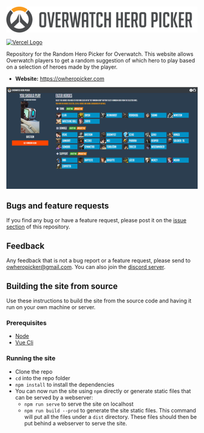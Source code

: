 

![Hero Picker Logo](images/heropicker/logo/logo_black.png)

[![Vercel Logo](https://user-images.githubusercontent.com/6928620/168695122-e15b69c1-4c39-47c5-86ff-07c550b9c42b.svg)](https://vercel.com/?utm_source=hero-pickers&utm_campaign=oss)


Repository for the Random Hero Picker for Overwatch.
This website allows Overwatch players to get a random suggestion of which hero to play based on a selection of heroes made by the player.

* **Website:** https://owheropicker.com

![Hero Picker Main Page Screenshot](images/heropicker/screenshots/main_page.png)

## Bugs and feature requests

If you find any bug or have a feature request, please post it on the [issue section](https://github.com/andrerfcsantos/overwatch-hero-picker/issues) of this repository.

## Feedback

Any feedback that is not a bug report or a feature request, please send to owheropicker@gmail.com. You can also join the [discord server](https://discord.gg/rwQMrCa).

## Building the site from source

Use these instructions to build the site from the source code and having it run on your own machine or server.

### Prerequisites

* [Node](https://nodejs.org/en/)
* [Vue Cli](https://cli.vuejs.org/guide/installation.html)

### Running the site

* Clone the repo
* `cd` into the repo folder
* `npm install` to install the dependencies
* You can now run the site using `npm` directly or generate static files that can be served by a webserver:
    * `npm run serve` to serve the site on localhost
    * `npm run build --prod` to generate the site static files. This command will put all the files under a `dist` directory. These files should then be put behind a webserver to serve the site.
